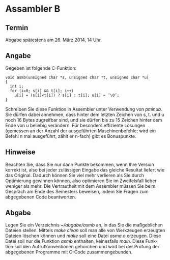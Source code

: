 # Assambler B

## Termin

Abgabe spätestens am 26. März 2014, 14 Uhr.

## Angabe

Gegeben ist folgende C-Funktion:

	void asmb(unsigned char *s, unsigned char *t, unsigned char *u) 
	{
	  int i;
	  for (i=0; s[i] && t[i]; i++)
		u[i] = (s[i]<t[i]) ? s[i] : t[i]; u[i] = ’\0’;
	}

Schreiben Sie diese Funktion in Assembler unter Verwendung von *pminub*. Sie dürfen dabei annehmen, dass hinter dem letzten Zeichen von s, t. und u noch 16 Bytes zugreifbar sind, und sie dürfen bis zu 15 Zeichen hinter dem Ende von u beliebig verändern.
Für besonders effiziente Lösungen (gemessen an der Anzahl der ausgeführten Maschinenbefehle; wird ein Befehl n mal ausgeführt, zählt er n-fach) gibt es Bonuspunkte.


## Hinweise

Beachten Sie, dass Sie nur dann Punkte bekommen, wenn Ihre Version korrekt ist, also bei jeder zulässigen Eingabe das gleiche Resultat liefert wie das Original. Dadurch können Sie viel mehr verlieren als Sie durch Optimierung gewinnen können, also optimieren Sie im Zweifelsfall lieber weniger als mehr.
Die Vertrautheit mit dem Assembler müssen Sie beim Gespräch am Ende des Semesters beweisen, indem Sie Fragen zum abgegebenen Code beantworten.


## Abgabe

Legen Sie ein Verzeichnis *~/abgabe/asmb* an, in das Sie die maßgeblichen Dateien stellen. Mittels *make clean* soll man alle von Werkzeugen erzeugten Dateien löschen können und *make* soll eine Datei *asma.o* erzeugen. Diese Datei soll nur die Funktion *asmb* enthalten, keinesfalls *main*. Diese Funk- tion soll den Aufrufkonventionen gehorchen und wird bei der Prüfung der abgegebenen Programme mit C-Code zusammengebunden.